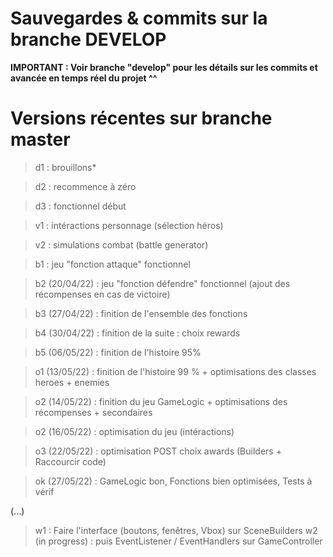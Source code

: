 # Sauvegardes & commits sur la branche DEVELOP
**IMPORTANT : Voir branche "develop" pour les détails sur les commits et avancée en temps réel du projet ^^**


# Versions récentes sur branche master
> d1 : brouillons*

> d2 : recommence à zéro

> d3 : fonctionnel début

> v1 : intéractions personnage (sélection héros)

> v2 : simulations combat (battle generator)

> b1 : jeu "fonction attaque" fonctionnel

> b2 (20/04/22) : jeu "fonction défendre" fonctionnel (ajout des récompenses en cas de victoire)

> b3 (27/04/22) : finition de l'ensemble des fonctions

> b4 (30/04/22) : finition de la suite : choix rewards

> b5 (06/05/22) : finition de l'histoire 95%

> o1 (13/05/22) : finition de l'histoire 99 % + optimisations des classes heroes + enemies

> o2 (14/05/22) : finition du jeu GameLogic + optimisations des récompenses + secondaires

> o2 (16/05/22) : optimisation du jeu (intéractions)

> o3 (22/05/22) : optimisation POST choix awards (Builders + Raccourcir code)

> ok (27/05/22) : GameLogic bon, Fonctions bien optimisées, Tests à vérif

(...)

> w1 :  Faire l'interface (boutons, fenêtres, Vbox) sur SceneBuilders
> w2 (in progress) : puis EventListener / EventHandlers sur GameController

